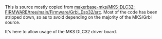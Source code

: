 This is source mostly copied from [makerbase-mks/MKS-DLC32-FIRMWARE/tree/main/Firmware/Grbl_Esp32/src](https://github.com/makerbase-mks/MKS-DLC32-FIRMWARE/tree/main/Firmware/Grbl_Esp32/src). Most of the code has been stripped down, so as to avoid depending on the majority of the MKS/Grbl source.

It's here to allow usage of the MKS DLC32 driver board.